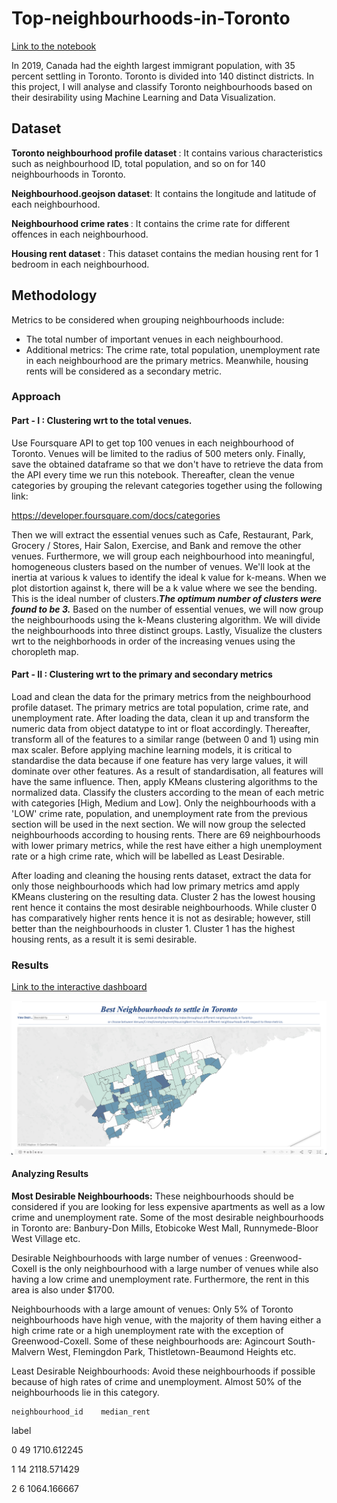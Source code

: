 # Top-neighbourhoods-in-Toronto
[Link to the notebook](https://nbviewer.org/github/raofida75/Top-neighbourhoods-in-Toronto/blob/main/Top%20neighbourhoods%20in%20Toronto.ipynb)

In 2019, Canada had the eighth largest immigrant population, with 35 percent settling in Toronto. Toronto is divided into 140 distinct districts. In this project, I will analyse and classify Toronto neighbourhoods based on their desirability using Machine Learning and Data Visualization.

## Dataset

<b> Toronto neighbourhood profile dataset </b>: It contains various characteristics such as neighbourhood ID, total population, and so on for 140 neighbourhoods in Toronto.

<b> Neighbourhood.geojson dataset</b>: It contains the longitude and latitude of each neighbourhood.

<b> Neighbourhood crime rates </b>: It contains the crime rate for different offences in each neighbourhood. 

<b> Housing rent dataset </b>: This dataset contains the median housing rent for 1 bedroom in each neighbourhood.

## Methodology

Metrics to be considered when grouping neighbourhoods include: 
- The total number of important venues in each neighbourhood. 
- Additional metrics: The crime rate, total population, unemployment rate in each neighbourhood are the primary metrics. Meanwhile, housing rents will be considered as a secondary metric.

### Approach

#### Part - I : Clustering wrt to the total venues.
Use Foursquare API to get top 100 venues in each neighbourhood of Toronto. Venues will be limited to the radius of 500 meters only. Finally, save the obtained dataframe so that we don't have to retrieve the data from the API every time we run this notebook. Thereafter, clean the venue categories by grouping the relevant categories together using the following link:

https://developer.foursquare.com/docs/categories

Then we will extract the essential venues such as Cafe, Restaurant, Park, Grocery / Stores, Hair Salon, Exercise, and Bank and remove the other venues. Furthermore, we will group each neighbourhood into meaningful, homogeneous clusters based on the number of venues. We'll look at the inertia at various k values to identify the ideal k value for k-means. When we plot distortion against k, there will be a k value where we see the bending. This is the ideal number of clusters.<b><i>The optimum number of clusters were found to be 3.</b></i> Based on the number of essential venues, we will now group the neighbourhoods using the k-Means clustering algorithm. We will divide the neighbourhoods into three distinct groups. Lastly, Visualize the clusters wrt to the neighborhoods in order of the increasing venues using the choropleth map.

#### Part - II : Clustering wrt to the primary and secondary metrics 

Load and clean the data for the primary metrics from the neighbourhood profile dataset. The primary metrics are total population, crime rate, and unemployment rate. After loading the data, clean it up and transform the numeric data from object datatype to int or float accordingly. Thereafter, transform all of the features to a similar range (between 0 and 1) using min max scaler. Before applying machine learning models, it is critical to standardise the data because if one feature has very large values, it will dominate over other features. As a result of standardisation, all features will have the same influence. Then, apply KMeans clustering algorithms to the normalized data. Classify the clusters according to the mean of each metric with categories [High, Medium and Low]. Only the neighbourhoods with a 'LOW' crime rate, population, and unemployment rate from the previous section will be used in the next section. We will now group the selected neighbourhoods according to housing rents. There are 69 neighbourhoods with lower primary metrics, while the rest have either a high unemployment rate or a high crime rate, which will be labelled as Least Desirable.

After loading and cleaning the housing rents dataset, extract the data for only those neighbourhoods which had low primary metrics amd apply KMeans clustering on the resulting data. Cluster 2 has the lowest housing rent hence it contains the most desirable neighbourhoods. While cluster 0 has comparatively higher rents hence it is not as desirable; however, still better than the neighbourhoods in cluster 1. Cluster 1 has the highest housing rents, as a result it is semi desirable.

### Results
[Link to the interactive dashboard](https://public.tableau.com/app/profile/fida.hussain.abbas.rao/viz/TopNeighbourhoodsinToronto/Dashboard1?publish=yes)

<p align="center">
<img src="https://github.com/raofida75/Best-neighbourhoods-to-settle-in-Toronto-/blob/main/Dashboard.png" width="1000"/>
</p>

#### Analyzing Results
<b>Most Desirable Neighbourhoods:</b> These neighbourhoods should be considered if you are looking for less expensive apartments as well as a low crime and unemployment rate. Some of the most desirable neighbourhoods in Toronto are: Banbury-Don Mills, Etobicoke West Mall, Runnymede-Bloor West Village etc.

Desirable Neighbourhoods with large number of venues : Greenwood-Coxell is the only neighbourhood with a large number of venues while also having a low crime and unemployment rate. Furthermore, the rent in this area is also under $1700.

Neighbourhoods with a large amount of venues: Only 5% of Toronto neighbourhoods have high venue, with the majority of them having either a high crime rate or a high unemployment rate with the exception of Greenwood-Coxell. Some of these neighbourhoods are: Agincourt South-Malvern West, Flemingdon Park, Thistletown-Beaumond Heights etc.

Least Desirable Neighbourhoods: Avoid these neighbourhoods if possible because of high rates of crime and unemployment. Almost 50% of the neighbourhoods lie in this category. 


	neighbourhood_id	median_rent

label		

0	49	1710.612245

1	14	2118.571429

2	6	1064.166667
